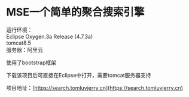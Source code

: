 # MSE一个简单的聚合搜索引擎
运行环境：  
Eclipse Oxygen.3a Release (4.7.3a)  
tomcat8.5  
服务器：阿里云  
  
使用了bootstrap框架
  
下载该项目后可直接在Eclipse中打开，需要tomcat服务器支持  
  
  
项目地址：[https://search.tomluvjerry.cn](https://search.tomluvjerry.cn)
